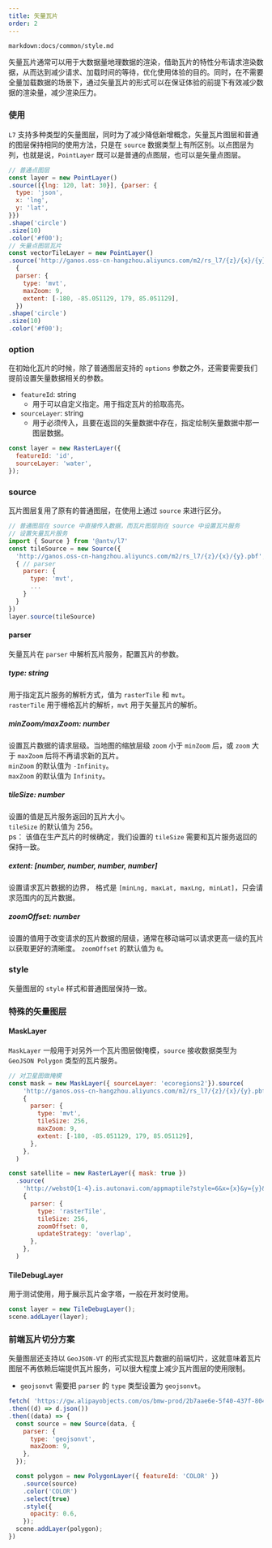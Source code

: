 ```yaml
---
title: 矢量瓦片
order: 2
---
```

`markdown:docs/common/style.md`

矢量瓦片通常可以用于大数据量地理数据的渲染，借助瓦片的特性分布请求渲染数据，从而达到减少请求、加载时间的等待，优化使用体验的目的。同时，在不需要全量加载数据的场景下，通过矢量瓦片的形式可以在保证体验的前提下有效减少数据的渲染量，减少渲染压力。

### 使用

`L7` 支持多种类型的矢量图层，同时为了减少降低新增概念，矢量瓦片图层和普通的图层保持相同的使用方法，只是在 `source` 数据类型上有所区别。以点图层为列，也就是说，`PointLayer` 既可以是普通的点图层，也可以是矢量点图层。

```js
// 普通点图层
const layer = new PointLayer()
.source([{lng: 120, lat: 30}], {parser: {
  type: 'json',
  x: 'lng',
  y: 'lat',
}})
.shape('circle')
.size(10)
.color('#f00');
// 矢量点图层瓦片
const vectorTileLayer = new PointLayer()
.source('http://ganos.oss-cn-hangzhou.aliyuncs.com/m2/rs_l7/{z}/{x}/{y}.pbf',
  {
  parser: {
    type: 'mvt',
    maxZoom: 9,
    extent: [-180, -85.051129, 179, 85.051129],
  })
.shape('circle')
.size(10)
.color('#f00');
```

### option

在初始化瓦片的时候，除了普通图层支持的 `options` 参数之外，还需要需要我们提前设置矢量数据相关的参数。
- `featureId`: string
  - 用于可以自定义指定。用于指定瓦片的拾取高亮。
- `sourceLayer`: string
  - 用于必须传入，且要在返回的矢量数据中存在，指定绘制矢量数据中那一图层数据。

```javascript
const layer = new RasterLayer({
  featureId: 'id',
  sourceLayer: 'water',
});
```
### source

瓦片图层复用了原有的普通图层，在使用上通过 `source` 来进行区分。

```javascript
// 普通图层在 source 中直接传入数据，而瓦片图层则在 source 中设置瓦片服务
// 设置矢量瓦片服务
import { Source } from '@antv/l7'
const tileSource = new Source({
  'http://ganos.oss-cn-hangzhou.aliyuncs.com/m2/rs_l7/{z}/{x}/{y}.pbf',
  { // parser
    parser: {
      type: 'mvt',
      ...
    }
  }
})
layer.source(tileSource)
```

#### parser

矢量瓦片在 `parser` 中解析瓦片服务，配置瓦片的参数。

##### type: string

用于指定瓦片服务的解析方式，值为 `rasterTile` 和 `mvt`。  
`rasterTile` 用于栅格瓦片的解析，`mvt` 用于矢量瓦片的解析。

##### minZoom/maxZoom: number

设置瓦片数据的请求层级。当地图的缩放层级 `zoom` 小于 `minZoom` 后，或 `zoom` 大于 `maxZoom` 后将不再请求新的瓦片。  
`minZoom` 的默认值为 `-Infinity`。  
`maxZoom` 的默认值为 `Infinity`。

##### tileSize: number

设置的值是瓦片服务返回的瓦片大小。  
`tileSize` 的默认值为 256。  
ps： 该值在生产瓦片的时候确定，我们设置的 `tileSize` 需要和瓦片服务返回的保持一致。

##### extent: [number, number, number, number]

设置请求瓦片数据的边界， 格式是 `[minLng, maxLat, maxLng, minLat]`，只会请求范围内的瓦片数据。

##### zoomOffset: number

设置的值用于改变请求的瓦片数据的层级，通常在移动端可以请求更高一级的瓦片以获取更好的清晰度。
`zoomOffset` 的默认值为 `0`。

### style

矢量图层的 `style` 样式和普通图层保持一致。

### 特殊的矢量图层

#### MaskLayer

`MaskLayer` 一般用于对另外一个瓦片图层做掩模，`source` 接收数据类型为 `GeoJSON Polygon` 类型的瓦片服务。

```js
// 对卫星图做掩模
const mask = new MaskLayer({ sourceLayer: 'ecoregions2'}).source(
    'http://ganos.oss-cn-hangzhou.aliyuncs.com/m2/rs_l7/{z}/{x}/{y}.pbf',
    {
      parser: {
        type: 'mvt',
        tileSize: 256,
        maxZoom: 9,
        extent: [-180, -85.051129, 179, 85.051129],
      },
    },
  )

const satellite = new RasterLayer({ mask: true })
  .source(
    'http://webst0{1-4}.is.autonavi.com/appmaptile?style=6&x={x}&y={y}&z={z}',
    {
      parser: {
        type: 'rasterTile',
        tileSize: 256,
        zoomOffset: 0,
        updateStrategy: 'overlap',
      },
    },
  )
```
#### TileDebugLayer

用于测试使用，用于展示瓦片金字塔，一般在开发时使用。

```js
const layer = new TileDebugLayer();
scene.addLayer(layer);
```

### 前端瓦片切分方案

矢量图层还支持以 `GeoJSON-VT` 的形式实现瓦片数据的前端切片，这就意味着瓦片图层不再依赖后端提供瓦片服务，可以很大程度上减少瓦片图层的使用限制。

- `geojsonvt` 需要把 `parser` 的 `type` 类型设置为 `geojsonvt`。

```js
fetch( 'https://gw.alipayobjects.com/os/bmw-prod/2b7aae6e-5f40-437f-8047-100e9a0d2808.json')
.then((d) => d.json())
.then((data) => {
  const source = new Source(data, {
    parser: {
      type: 'geojsonvt',
      maxZoom: 9,
    },
  });

  const polygon = new PolygonLayer({ featureId: 'COLOR' })
    .source(source)
    .color('COLOR')
    .select(true)
    .style({
      opacity: 0.6,
    });
  scene.addLayer(polygon);
})
```